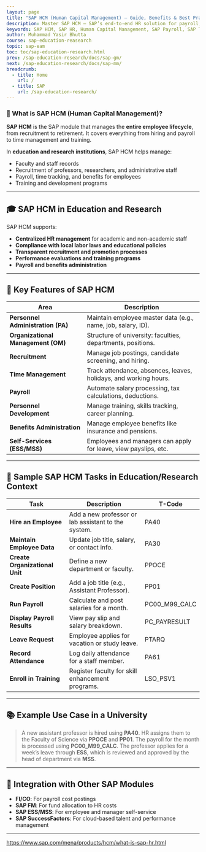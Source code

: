 ```yaml
---
layout: page
title: "SAP HCM (Human Capital Management) – Guide, Benefits & Best Practices"
description: Master SAP HCM – SAP’s end-to-end HR solution for payroll, time management & workforce analytics. Explore key modules, implementation steps, and career opportunities in SAP HR.
keywords: SAP HCM, SAP HR, Human Capital Management, SAP Payroll, SAP Time Management, SAP Organizational Management, SAP Personnel Administration, SAP SuccessFactors vs HCM, SAP HCM implementation, SAP HCM certification, SAP HR modules, SAP HCM training, SAP ESS MSS, SAP HCM reports, SAP HRIS, SAP HCM integration 
author: Muhammad Yasir Bhutta
course: sap-education-reasearch
topic: sap-eam
toc: toc/sap-education-research.html
prev: /sap-education-research/docs/sap-gm/
next: /sap-education-research/docs/sap-mm/
breadcrumb:
  - title: Home
    url: /
  - title: SAP
    url: /sap-education-research/
---
```


### 👥 What is **SAP HCM (Human Capital Management)?**

**SAP HCM** is the SAP module that manages the **entire employee lifecycle**, from recruitment to retirement. It covers everything from hiring and payroll to time management and training.

In **education and research institutions**, SAP HCM helps manage:

* Faculty and staff records
* Recruitment of professors, researchers, and administrative staff
* Payroll, time tracking, and benefits for employees
* Training and development programs

---

## 🎓 SAP HCM in Education and Research

SAP HCM supports:

* **Centralized HR management** for academic and non-academic staff
* **Compliance with local labor laws and educational policies**
* **Transparent recruitment and promotion processes**
* **Performance evaluations and training programs**
* **Payroll and benefits administration**

---

## 🔑 Key Features of SAP HCM

| Area                               | Description                                                      |
| ---------------------------------- | ---------------------------------------------------------------- |
| **Personnel Administration (PA)**  | Maintain employee master data (e.g., name, job, salary, ID).     |
| **Organizational Management (OM)** | Structure of university: faculties, departments, positions.      |
| **Recruitment**                    | Manage job postings, candidate screening, and hiring.            |
| **Time Management**                | Track attendance, absences, leaves, holidays, and working hours. |
| **Payroll**                        | Automate salary processing, tax calculations, deductions.        |
| **Personnel Development**          | Manage training, skills tracking, career planning.               |
| **Benefits Administration**        | Manage employee benefits like insurance and pensions.            |
| **Self-Services (ESS/MSS)**        | Employees and managers can apply for leave, view payslips, etc.  |

---

## 🧪 Sample SAP HCM Tasks in Education/Research Context

| Task                           | Description                                         | T-Code          |
| ------------------------------ | --------------------------------------------------- | --------------- |
| **Hire an Employee**           | Add a new professor or lab assistant to the system. | PA40            |
| **Maintain Employee Data**     | Update job title, salary, or contact info.          | PA30            |
| **Create Organizational Unit** | Define a new department or faculty.                 | PPOCE           |
| **Create Position**            | Add a job title (e.g., Assistant Professor).        | PP01            |
| **Run Payroll**                | Calculate and post salaries for a month.            | PC00\_M99\_CALC |
| **Display Payroll Results**    | View pay slip and salary breakdown.                 | PC\_PAYRESULT   |
| **Leave Request**              | Employee applies for vacation or study leave.       | PTARQ           |
| **Record Attendance**          | Log daily attendance for a staff member.            | PA61            |
| **Enroll in Training**         | Register faculty for skill enhancement programs.    | LSO\_PSV1       |

---

## 📚 Example Use Case in a University

> A new assistant professor is hired using **PA40**.
> HR assigns them to the Faculty of Science via **PPOCE** and **PP01**.
> The payroll for the month is processed using **PC00\_M99\_CALC**.
> The professor applies for a week’s leave through **ESS**, which is reviewed and approved by the head of department via **MSS**.

---

## 🔄 Integration with Other SAP Modules

* **FI/CO**: For payroll cost postings
* **SAP FM**: For fund allocation to HR costs
* **SAP ESS/MSS**: For employee and manager self-service
* **SAP SuccessFactors**: For cloud-based talent and performance management

---



https://www.sap.com/mena/products/hcm/what-is-sap-hr.html